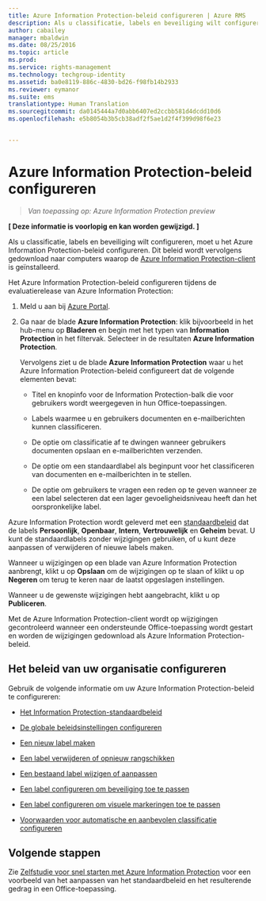 ```yaml
---
title: Azure Information Protection-beleid configureren | Azure RMS
description: Als u classificatie, labels en beveiliging wilt configureren, moet u het Azure Information Protection-beleid configureren.
author: cabailey
manager: mbaldwin
ms.date: 08/25/2016
ms.topic: article
ms.prod: 
ms.service: rights-management
ms.technology: techgroup-identity
ms.assetid: ba0e8119-886c-4830-bd26-f98fb14b2933
ms.reviewer: eymanor
ms.suite: ems
translationtype: Human Translation
ms.sourcegitcommit: da0145444a7d0abb6407ed2ccbb581d4dcdd10d6
ms.openlocfilehash: e5b8054b3b5cb38adf2f5ae1d2f4f399d98f6e23


---
```


# Azure Information Protection-beleid configureren

>*Van toepassing op: Azure Information Protection preview*

**[ Deze informatie is voorlopig en kan worden gewijzigd. ]**

Als u classificatie, labels en beveiliging wilt configureren, moet u het Azure Information Protection-beleid configureren. Dit beleid wordt vervolgens gedownload naar computers waarop de [Azure Information Protection-client](https://www.microsoft.com/en-us/download/details.aspx?id=53018) is geïnstalleerd.

Het Azure Information Protection-beleid configureren tijdens de evaluatierelease van Azure Information Protection:

1. Meld u aan bij [Azure Portal](https://portal.azure.com).

2. Ga naar de blade **Azure Information Protection**: klik bijvoorbeeld in het hub-menu op **Bladeren** en begin met het typen van **Information Protection** in het filtervak. Selecteer in de resultaten **Azure Information Protection**. 

    Vervolgens ziet u de blade **Azure Information Protection** waar u het Azure Information Protection-beleid configureert dat de volgende elementen bevat:

    - Titel en knopinfo voor de Information Protection-balk die voor gebruikers wordt weergegeven in hun Office-toepassingen.

    - Labels waarmee u en gebruikers documenten en e-mailberichten kunnen classificeren.

    - De optie om classificatie af te dwingen wanneer gebruikers documenten opslaan en e-mailberichten verzenden.

    - De optie om een standaardlabel als beginpunt voor het classificeren van documenten en e-mailberichten in te stellen.

    - De optie om gebruikers te vragen een reden op te geven wanneer ze een label selecteren dat een lager gevoeligheidsniveau heeft dan het oorspronkelijke label.


Azure Information Protection wordt geleverd met een [standaardbeleid](configure-policy-default.md) dat de labels **Persoonlijk**, **Openbaar**, **Intern**, **Vertrouwelijk** en **Geheim** bevat. U kunt de standaardlabels zonder wijzigingen gebruiken, of u kunt deze aanpassen of verwijderen of nieuwe labels maken.

Wanneer u wijzigingen op een blade van Azure Information Protection aanbrengt, klikt u op **Opslaan** om de wijzigingen op te slaan of klikt u op **Negeren** om terug te keren naar de laatst opgeslagen instellingen. 

Wanneer u de gewenste wijzigingen hebt aangebracht, klikt u op **Publiceren**. 

Met de Azure Information Protection-client wordt op wijzigingen gecontroleerd wanneer een ondersteunde Office-toepassing wordt gestart en worden de wijzigingen gedownload als Azure Information Protection-beleid.

## Het beleid van uw organisatie configureren

Gebruik de volgende informatie om uw Azure Information Protection-beleid te configureren:

- [Het Information Protection-standaardbeleid](configure-policy-default.md)

- [De globale beleidsinstellingen configureren](configure-policy-settings.md)

- [Een nieuw label maken](configure-policy-new-label.md)

- [Een label verwijderen of opnieuw rangschikken](configure-policy-delete-reorder.md)

- [Een bestaand label wijzigen of aanpassen](configure-policy-change-label.md)

- [Een label configureren om beveiliging toe te passen](configure-policy-protection.md)

- [Een label configureren om visuele markeringen toe te passen](configure-policy-markings.md)

- [Voorwaarden voor automatische en aanbevolen classificatie configureren](configure-policy-classification.md)

## Volgende stappen

Zie [Zelfstudie voor snel starten met Azure Information Protection](infoprotect-quick-start-tutorial.md) voor een voorbeeld van het aanpassen van het standaardbeleid en het resulterende gedrag in een Office-toepassing.




<!--HONumber=Aug16_HO4-->



